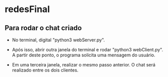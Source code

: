 # redesFinal
<h2>Para rodar o chat criado</h2>

- No terminal, digital "python3 webServer.py".

- Após isso, abrir outra janela do terminal e rodar "python3 webClient.py". A partir deste ponto, o programa solicita uma mensagem do usuário.
  
- Em uma terceira janela, realizar o mesmo passo anterior. O chat será realizado entre os dois clientes.
  

